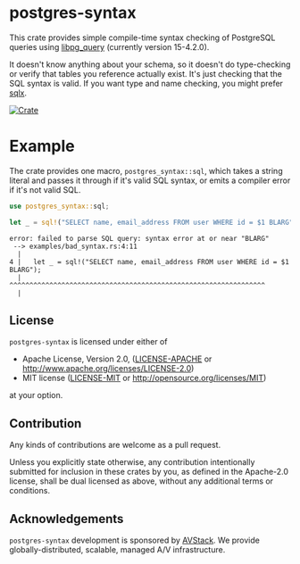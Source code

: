 # postgres-syntax

This crate provides simple compile-time syntax checking of PostgreSQL queries using [libpg_query](https://github.com/pganalyze/libpg_query) (currently version 15-4.2.0).

It doesn't know anything about your schema, so it doesn't do type-checking or verify that tables you reference actually exist. It's just checking that the SQL syntax is valid. If you want type and name checking, you might prefer [sqlx](https://github.com/launchbadge/sqlx).

[![Crate](https://img.shields.io/crates/v/postgres-syntax.svg)](https://crates.io/crates/postgres-syntax)

# Example

The crate provides one macro, `postgres_syntax::sql`, which takes a string literal and passes it through if it's valid SQL syntax, or emits a compiler error if it's not valid SQL.

```rust
use postgres_syntax::sql;

let _ = sql!("SELECT name, email_address FROM user WHERE id = $1 BLARG");
```

```
error: failed to parse SQL query: syntax error at or near "BLARG"
 --> examples/bad_syntax.rs:4:11
  |
4 |   let _ = sql!("SELECT name, email_address FROM user WHERE id = $1 BLARG");
  |           ^^^^^^^^^^^^^^^^^^^^^^^^^^^^^^^^^^^^^^^^^^^^^^^^^^^^^^^^^^^^^^^^
  |
```

## License

`postgres-syntax` is licensed under either of

 * Apache License, Version 2.0, ([LICENSE-APACHE](LICENSE-APACHE) or http://www.apache.org/licenses/LICENSE-2.0)
 * MIT license ([LICENSE-MIT](LICENSE-MIT) or http://opensource.org/licenses/MIT)

at your option.

## Contribution

Any kinds of contributions are welcome as a pull request.

Unless you explicitly state otherwise, any contribution intentionally submitted for inclusion in these crates by you, as defined in the Apache-2.0 license, shall be dual licensed as above, without any additional terms or conditions.

## Acknowledgements

`postgres-syntax` development is sponsored by [AVStack](https://www.avstack.io/). We provide globally-distributed, scalable, managed A/V infrastructure.
